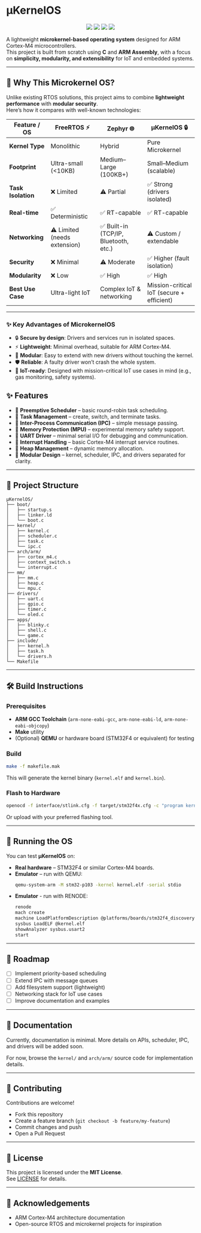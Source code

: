 # μKernelOS

<p align="center">
  <img src="https://img.shields.io/badge/ARM-Cortex--M4-blue?style=for-the-badge&logo=arm" />
  <img src="https://img.shields.io/badge/Microkernel-OS-green?style=for-the-badge" />
  <img src="https://img.shields.io/badge/Language-C%2FASM-orange?style=for-the-badge&logo=c" />
  <img src="https://img.shields.io/badge/License-MIT-yellow?style=for-the-badge" />
</p>

A lightweight **microkernel-based operating system** designed for ARM Cortex-M4 microcontrollers.  
This project is built from scratch using **C** and **ARM Assembly**, with a focus on **simplicity, modularity, and extensibility** for IoT and embedded systems.

---
## 🚀 Why This Microkernel OS?

Unlike existing RTOS solutions, this project aims to combine **lightweight performance** with **modular security**.  
Here’s how it compares with well-known technologies:

| Feature / OS        | FreeRTOS ⚡ | Zephyr 🌐 | μKernelOS 🔒 |
|---------------------|------------|-----------|------------------|
| **Kernel Type**     | Monolithic | Hybrid    | Pure Microkernel |
| **Footprint**       | Ultra-small (<10KB) | Medium–Large (100KB+) | Small–Medium (scalable) |
| **Task Isolation**  | ❌ Limited | ⚠️ Partial | ✅ Strong (drivers isolated) |
| **Real-time**       | ✅ Deterministic | ✅ RT-capable | ✅ RT-capable |
| **Networking**      | ⚠️ Limited (needs extension) | ✅ Built-in (TCP/IP, Bluetooth, etc.) | ⚠️ Custom / extendable |
| **Security**        | ❌ Minimal | ⚠️ Moderate | ✅ Higher (fault isolation) |
| **Modularity**      | ❌ Low     | ✅ High    | ✅ High |
| **Best Use Case**   | Ultra-light IoT | Complex IoT & networking | Mission-critical IoT (secure + efficient) |
---
### ✨ Key Advantages of MicrokernelOS
- 🔒 **Secure by design**: Drivers and services run in isolated spaces.  
- ⚡ **Lightweight**: Minimal overhead, suitable for ARM Cortex-M4.  
- 🔧 **Modular**: Easy to extend with new drivers without touching the kernel.  
- 🛡️ **Reliable**: A faulty driver won’t crash the whole system.  
- 📡 **IoT-ready**: Designed with mission-critical IoT use cases in mind (e.g., gas monitoring, safety systems).  

## ✨ Features

- 🔹 **Preemptive Scheduler** – basic round-robin task scheduling.  
- 🔹 **Task Management** – create, switch, and terminate tasks.  
- 🔹 **Inter-Process Communication (IPC)** – simple message passing.  
- 🔹 **Memory Protection (MPU)** – experimental memory safety support.  
- 🔹 **UART Driver** – minimal serial I/O for debugging and communication.  
- 🔹 **Interrupt Handling** – basic Cortex-M4 interrupt service routines.  
- 🔹 **Heap Management** – dynamic memory allocation.  
- 🔹 **Modular Design** – kernel, scheduler, IPC, and drivers separated for clarity.

---

## 📂 Project Structure

```
μKernelOS/
├── boot/
│   ├── startup.s
│   ├── linker.ld
│   └── boot.c
├── kernel/
│   ├── kernel.c
│   ├── scheduler.c
│   ├── task.c
│   └── ipc.c
├── arch/arm/
│   ├── cortex_m4.c
│   ├── context_switch.s
│   └── interrupt.c
├── mm/
│   ├── mm.c
│   ├── heap.c
│   └── mpu.c
├── drivers/
│   ├── uart.c
│   ├── gpio.c
│   ├── timer.c
│   └── oled.c
├── apps/
│   ├── blinky.c
│   ├── shell.c
│   └── game.c
├── include/
│   ├── kernel.h
│   ├── task.h
│   └── drivers.h
└── Makefile
```

---

## 🛠️ Build Instructions

### Prerequisites
- **ARM GCC Toolchain** (`arm-none-eabi-gcc`, `arm-none-eabi-ld`, `arm-none-eabi-objcopy`)  
- **Make** utility  
- (Optional) **QEMU** or hardware board (STM32F4 or equivalent) for testing  

### Build
```bash
make -f makefile.mak
```

This will generate the kernel binary (`kernel.elf` and `kernel.bin`).

### Flash to Hardware
```bash
openocd -f interface/stlink.cfg -f target/stm32f4x.cfg -c "program kernel.bin verify reset exit 0x08000000"
```

Or upload with your preferred flashing tool.

---

## 🚀 Running the OS

You can test **μKernelOS** on:  
- **Real hardware** – STM32F4 or similar Cortex-M4 boards.  
- **Emulator** – run with QEMU:  
  ```bash
  qemu-system-arm -M stm32-p103 -kernel kernel.elf -serial stdio
  ```
- **Emulator** - run with RENODE:
  ```bash
  renode
  mach create
  machine LoadPlatformDescription @platforms/boards/stm32f4_discovery.repl
  sysbus LoadELF @kernel.elf
  showAnalyzer sysbus.usart2
  start
  ```
---

## 📌 Roadmap

- [ ] Implement priority-based scheduling  
- [ ] Extend IPC with message queues  
- [ ] Add filesystem support (lightweight)  
- [ ] Networking stack for IoT use cases  
- [ ] Improve documentation and examples  

---

## 📖 Documentation

Currently, documentation is minimal. More details on APIs, scheduler, IPC, and drivers will be added soon.  

For now, browse the `kernel/` and `arch/arm/` source code for implementation details.

---

## 🤝 Contributing

Contributions are welcome!  
- Fork this repository  
- Create a feature branch (`git checkout -b feature/my-feature`)  
- Commit changes and push  
- Open a Pull Request  

---

## 📜 License

This project is licensed under the **MIT License**.  
See [LICENSE](LICENSE) for details.

---

## 🌟 Acknowledgements

- ARM Cortex-M4 architecture documentation  
- Open-source RTOS and microkernel projects for inspiration  
